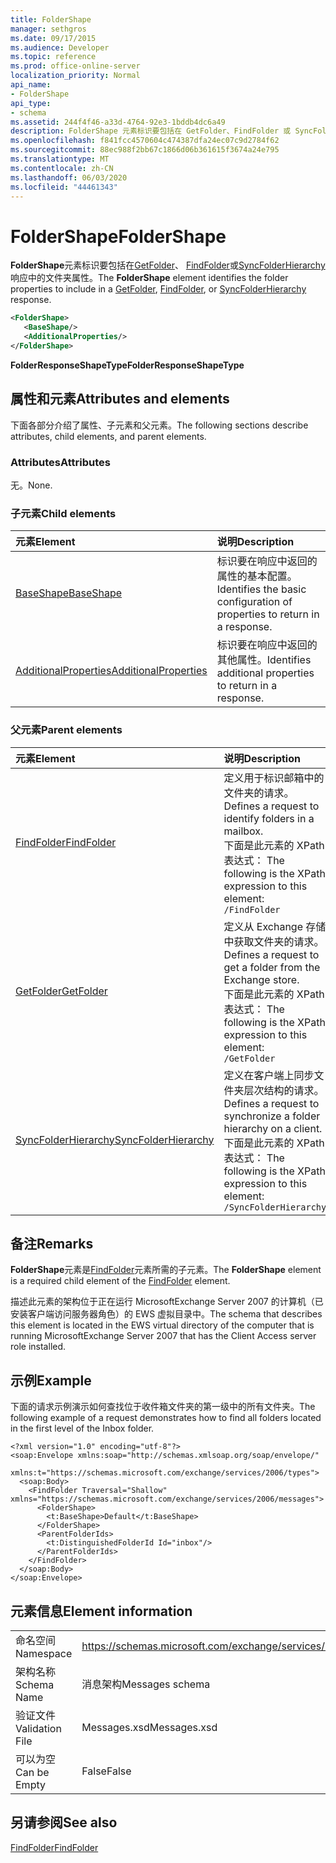 ```yaml
---
title: FolderShape
manager: sethgros
ms.date: 09/17/2015
ms.audience: Developer
ms.topic: reference
ms.prod: office-online-server
localization_priority: Normal
api_name:
- FolderShape
api_type:
- schema
ms.assetid: 244f4f46-a33d-4764-92e3-1bddb4dc6a49
description: FolderShape 元素标识要包括在 GetFolder、FindFolder 或 SyncFolderHierarchy 响应中的文件夹属性。
ms.openlocfilehash: f841fcc4570604c474387dfa24ec07c9d2784f62
ms.sourcegitcommit: 88ec988f2bb67c1866d06b361615f3674a24e795
ms.translationtype: MT
ms.contentlocale: zh-CN
ms.lasthandoff: 06/03/2020
ms.locfileid: "44461343"
---
```

# <a name="foldershape"></a><span data-ttu-id="bcb60-103">FolderShape</span><span class="sxs-lookup"><span data-stu-id="bcb60-103">FolderShape</span></span>

<span data-ttu-id="bcb60-104">**FolderShape**元素标识要包括在[GetFolder](getfolder.md)、 [FindFolder](findfolder.md)或[SyncFolderHierarchy](syncfolderhierarchy.md)响应中的文件夹属性。</span><span class="sxs-lookup"><span data-stu-id="bcb60-104">The **FolderShape** element identifies the folder properties to include in a [GetFolder](getfolder.md), [FindFolder](findfolder.md), or [SyncFolderHierarchy](syncfolderhierarchy.md) response.</span></span> 
  
```xml
<FolderShape>
   <BaseShape/>
   <AdditionalProperties/>
</FolderShape>
```

 <span data-ttu-id="bcb60-105">**FolderResponseShapeType**</span><span class="sxs-lookup"><span data-stu-id="bcb60-105">**FolderResponseShapeType**</span></span>
## <a name="attributes-and-elements"></a><span data-ttu-id="bcb60-106">属性和元素</span><span class="sxs-lookup"><span data-stu-id="bcb60-106">Attributes and elements</span></span>

<span data-ttu-id="bcb60-107">下面各部分介绍了属性、子元素和父元素。</span><span class="sxs-lookup"><span data-stu-id="bcb60-107">The following sections describe attributes, child elements, and parent elements.</span></span>
  
### <a name="attributes"></a><span data-ttu-id="bcb60-108">Attributes</span><span class="sxs-lookup"><span data-stu-id="bcb60-108">Attributes</span></span>

<span data-ttu-id="bcb60-109">无。</span><span class="sxs-lookup"><span data-stu-id="bcb60-109">None.</span></span>
  
### <a name="child-elements"></a><span data-ttu-id="bcb60-110">子元素</span><span class="sxs-lookup"><span data-stu-id="bcb60-110">Child elements</span></span>

|<span data-ttu-id="bcb60-111">**元素**</span><span class="sxs-lookup"><span data-stu-id="bcb60-111">**Element**</span></span>|<span data-ttu-id="bcb60-112">**说明**</span><span class="sxs-lookup"><span data-stu-id="bcb60-112">**Description**</span></span>|
|:-----|:-----|
|[<span data-ttu-id="bcb60-113">BaseShape</span><span class="sxs-lookup"><span data-stu-id="bcb60-113">BaseShape</span></span>](baseshape.md) <br/> |<span data-ttu-id="bcb60-114">标识要在响应中返回的属性的基本配置。</span><span class="sxs-lookup"><span data-stu-id="bcb60-114">Identifies the basic configuration of properties to return in a response.</span></span>  <br/> |
|[<span data-ttu-id="bcb60-115">AdditionalProperties</span><span class="sxs-lookup"><span data-stu-id="bcb60-115">AdditionalProperties</span></span>](additionalproperties.md) <br/> |<span data-ttu-id="bcb60-116">标识要在响应中返回的其他属性。</span><span class="sxs-lookup"><span data-stu-id="bcb60-116">Identifies additional properties to return in a response.</span></span>  <br/> |
   
### <a name="parent-elements"></a><span data-ttu-id="bcb60-117">父元素</span><span class="sxs-lookup"><span data-stu-id="bcb60-117">Parent elements</span></span>

|<span data-ttu-id="bcb60-118">**元素**</span><span class="sxs-lookup"><span data-stu-id="bcb60-118">**Element**</span></span>|<span data-ttu-id="bcb60-119">**说明**</span><span class="sxs-lookup"><span data-stu-id="bcb60-119">**Description**</span></span>|
|:-----|:-----|
|[<span data-ttu-id="bcb60-120">FindFolder</span><span class="sxs-lookup"><span data-stu-id="bcb60-120">FindFolder</span></span>](findfolder.md) <br/> |<span data-ttu-id="bcb60-121">定义用于标识邮箱中的文件夹的请求。</span><span class="sxs-lookup"><span data-stu-id="bcb60-121">Defines a request to identify folders in a mailbox.</span></span>  <br/> <span data-ttu-id="bcb60-122">下面是此元素的 XPath 表达式： </span><span class="sxs-lookup"><span data-stu-id="bcb60-122">The following is the XPath expression to this element:</span></span>  <br/>  `/FindFolder` <br/> |
|[<span data-ttu-id="bcb60-123">GetFolder</span><span class="sxs-lookup"><span data-stu-id="bcb60-123">GetFolder</span></span>](getfolder.md) <br/> |<span data-ttu-id="bcb60-124">定义从 Exchange 存储中获取文件夹的请求。</span><span class="sxs-lookup"><span data-stu-id="bcb60-124">Defines a request to get a folder from the Exchange store.</span></span>  <br/> <span data-ttu-id="bcb60-125">下面是此元素的 XPath 表达式： </span><span class="sxs-lookup"><span data-stu-id="bcb60-125">The following is the XPath expression to this element:</span></span>  <br/>  `/GetFolder` <br/> |
|[<span data-ttu-id="bcb60-126">SyncFolderHierarchy</span><span class="sxs-lookup"><span data-stu-id="bcb60-126">SyncFolderHierarchy</span></span>](syncfolderhierarchy.md) <br/> |<span data-ttu-id="bcb60-127">定义在客户端上同步文件夹层次结构的请求。</span><span class="sxs-lookup"><span data-stu-id="bcb60-127">Defines a request to synchronize a folder hierarchy on a client.</span></span>  <br/> <span data-ttu-id="bcb60-128">下面是此元素的 XPath 表达式： </span><span class="sxs-lookup"><span data-stu-id="bcb60-128">The following is the XPath expression to this element:</span></span>  <br/>  `/SyncFolderHierarchy` <br/> |
   
## <a name="remarks"></a><span data-ttu-id="bcb60-129">备注</span><span class="sxs-lookup"><span data-stu-id="bcb60-129">Remarks</span></span>

<span data-ttu-id="bcb60-130">**FolderShape**元素是[FindFolder](findfolder.md)元素所需的子元素。</span><span class="sxs-lookup"><span data-stu-id="bcb60-130">The **FolderShape** element is a required child element of the [FindFolder](findfolder.md) element.</span></span> 
  
<span data-ttu-id="bcb60-131">描述此元素的架构位于正在运行 MicrosoftExchange Server 2007 的计算机（已安装客户端访问服务器角色）的 EWS 虚拟目录中。</span><span class="sxs-lookup"><span data-stu-id="bcb60-131">The schema that describes this element is located in the EWS virtual directory of the computer that is running MicrosoftExchange Server 2007 that has the Client Access server role installed.</span></span>
  
## <a name="example"></a><span data-ttu-id="bcb60-132">示例</span><span class="sxs-lookup"><span data-stu-id="bcb60-132">Example</span></span>

<span data-ttu-id="bcb60-133">下面的请求示例演示如何查找位于收件箱文件夹的第一级中的所有文件夹。</span><span class="sxs-lookup"><span data-stu-id="bcb60-133">The following example of a request demonstrates how to find all folders located in the first level of the Inbox folder.</span></span>
  
```
<?xml version="1.0" encoding="utf-8"?>
<soap:Envelope xmlns:soap="http://schemas.xmlsoap.org/soap/envelope/"
  xmlns:t="https://schemas.microsoft.com/exchange/services/2006/types">
  <soap:Body>
    <FindFolder Traversal="Shallow" xmlns="https://schemas.microsoft.com/exchange/services/2006/messages">
      <FolderShape>
        <t:BaseShape>Default</t:BaseShape>
      </FolderShape>
      <ParentFolderIds>
        <t:DistinguishedFolderId Id="inbox"/>
      </ParentFolderIds>
    </FindFolder>
  </soap:Body>
</soap:Envelope>
```

## <a name="element-information"></a><span data-ttu-id="bcb60-134">元素信息</span><span class="sxs-lookup"><span data-stu-id="bcb60-134">Element information</span></span>

|||
|:-----|:-----|
|<span data-ttu-id="bcb60-135">命名空间</span><span class="sxs-lookup"><span data-stu-id="bcb60-135">Namespace</span></span>  <br/> |https://schemas.microsoft.com/exchange/services/2006/messages  <br/> |
|<span data-ttu-id="bcb60-136">架构名称</span><span class="sxs-lookup"><span data-stu-id="bcb60-136">Schema Name</span></span>  <br/> |<span data-ttu-id="bcb60-137">消息架构</span><span class="sxs-lookup"><span data-stu-id="bcb60-137">Messages schema</span></span>  <br/> |
|<span data-ttu-id="bcb60-138">验证文件</span><span class="sxs-lookup"><span data-stu-id="bcb60-138">Validation File</span></span>  <br/> |<span data-ttu-id="bcb60-139">Messages.xsd</span><span class="sxs-lookup"><span data-stu-id="bcb60-139">Messages.xsd</span></span>  <br/> |
|<span data-ttu-id="bcb60-140">可以为空</span><span class="sxs-lookup"><span data-stu-id="bcb60-140">Can be Empty</span></span>  <br/> |<span data-ttu-id="bcb60-141">False</span><span class="sxs-lookup"><span data-stu-id="bcb60-141">False</span></span>  <br/> |
   
## <a name="see-also"></a><span data-ttu-id="bcb60-142">另请参阅</span><span class="sxs-lookup"><span data-stu-id="bcb60-142">See also</span></span>



[<span data-ttu-id="bcb60-143">FindFolder</span><span class="sxs-lookup"><span data-stu-id="bcb60-143">FindFolder</span></span>](findfolder.md)

